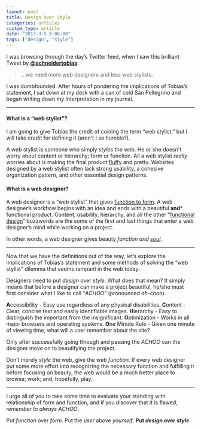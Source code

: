 ```yaml
---
layout: post
title: Design Over Style
categories: articles
custom_type: article
date: "2013-3-5 9:06:00"
tags: ["design", "style"]
---
```

I was browsing through the day’s Twitter feed, when I saw this brilliant Tweet by **[@schneidertobias](http://twitter.com/schneidertobias)**:

> ...we need more web designers and less web stylists.

I was dumbfounded. After hours of pondering the implications of Tobias’s statement, I sat down at my desk with a can of cold San Pellegrino and began writing down my interpretation in my journal.

----

#### What is a “web stylist”?
I am going to give Tobias the credit of coining the term “web stylist,” but I will take credit for defining it (aren't I so humble?).

A web stylist is someone who simply *styles* the web. He or she doesn't worry about content or hierarchy; form or function. All a web stylist *really* worries about is making the final product [fluffy](http://www.youtube.com/watch?v=D4i7vS_UO4Q) and pretty. Websites designed by a web stylist often lack strong usability, a cohesive organization pattern, and other essential design patterns.

#### What is a web designer?
A web designer is a “web stylist” that gives [function to form](http://www.smashingmagazine.com/2010/03/23/does-form-follow-function/). A web designer’s workflow begins with an idea and ends with a beautiful **and*** functional product. Content, usability, hierarchy, and all the other “[functional design](http://www.smashingmagazine.com/2008/08/05/7-essential-guidelines-for-functional-design/)” buzzwords are the some of the first and last things that enter a web designer’s mind while working on a project.

In other words, a web designer gives beauty *function and [soul](http://devinhalladay.com/blog/designer-of-souls/)*.

----

Now that we have the definitions out of the way, let’s explore the implications of Tobias’s statement and some methods of solving the “web stylist” dilemma that seems rampant in the web today.

Designers need to put *design* over *style*. What does that mean? It simply means that before a designer can make a project beautiful, he/she must first consider what I like to call “*ACHOO*” (pronounced *ah-choo*).

**A**ccessibility - Easy use regardless of any physical disabilities.
**C**ontent - Clear, concise text and easily identifiable images.
**H**ierarchy - Easy to distinguish the important from the insignificant.
**O**ptimization - Works in all major browsers and operating systems.
**O**ne Minute Rule - Given one minute of viewing time, what will a user remember about the site?

Only after successfully going through and passing the *ACHOO* can the designer move on to beautifying the project.

Don’t merely *style* the web, give the web *function*. If every web designer put some more effort into recognizing the necessary function and fulfilling it before focusing on beauty, the web would be a much better place to browse; work; and, hopefully, play.

----

I urge all of you to take some time to evaluate your standing with relationship of form and function, and if you discover that it is flawed, *remember to always ACHOO*.

Put *function* over *form*.
Put the *user* above *yourself*.
**Put *design* over *style*.**